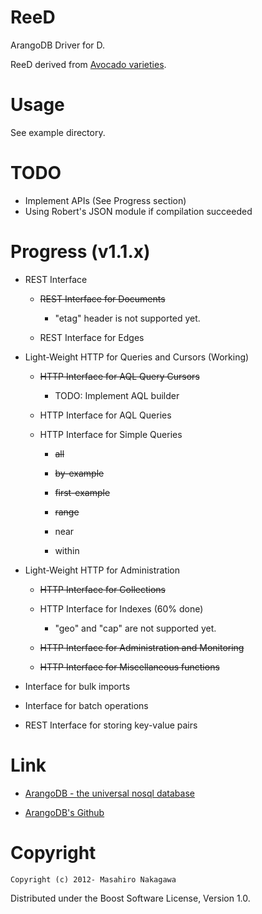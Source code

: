 ReeD
================

ArangoDB Driver for D.

ReeD derived from [Avocado varieties](http://ucavo.ucr.edu/avocadovarieties/VarietyList/Reed.html).

# Usage

See example directory.

# TODO

* Implement APIs (See Progress section)
* Using Robert's JSON module if compilation succeeded

# Progress (v1.1.x)

* REST Interface

    * <del>REST Interface for Documents</del>

        * "etag" header is not supported yet.

    * REST Interface for Edges

* Light-Weight HTTP for Queries and Cursors (Working)

    * <del>HTTP Interface for AQL Query Cursors</del>

        * TODO: Implement AQL builder

    * HTTP Interface for AQL Queries

    * HTTP Interface for Simple Queries

        * <del>all</del>

        * <del>by-example</del>

        * <del>first-example</del>

        * <del>range</del>

        * near

        * within

* Light-Weight HTTP for Administration

    * <del>HTTP Interface for Collections</del>

    * HTTP Interface for Indexes (60% done)

        * "geo" and "cap" are not supported yet.

    * <del>HTTP Interface for Administration and Monitoring</del>

    * <del>HTTP Interface for Miscellaneous functions</del>

* Interface for bulk imports

* Interface for batch operations

* REST Interface for storing key-value pairs

# Link

* [ArangoDB - the universal nosql database](http://www.arangodb.org/)

* [ArangoDB's Github](https://github.com/triAGENS/ArangoDB)

# Copyright

    Copyright (c) 2012- Masahiro Nakagawa

Distributed under the Boost Software License, Version 1.0.
